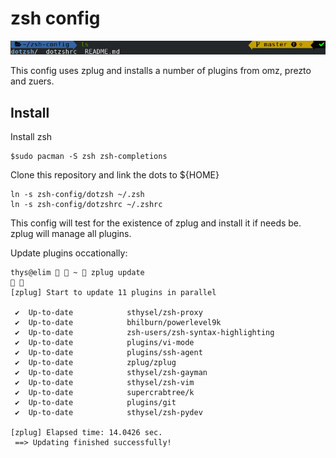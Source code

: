# zsh config

![](./pics/cli.png)

This config uses zplug and installs a number of plugins from
omz, prezto and zuers.

## Install 

Install zsh

```
$sudo pacman -S zsh zsh-completions
```

Clone this repository and link the dots to ${HOME}


```
ln -s zsh-config/dotzsh ~/.zsh
ln -s zsh-config/dotzshrc ~/.zshrc
```

This config will test for the existence of zplug and install it if needs be.
zplug will manage all plugins.


Update plugins occationally:

```
thys@elim   ~  zplug update                                                                                                                                          
[zplug] Start to update 11 plugins in parallel

 ✔  Up-to-date            sthysel/zsh-proxy
 ✔  Up-to-date            bhilburn/powerlevel9k
 ✔  Up-to-date            zsh-users/zsh-syntax-highlighting
 ✔  Up-to-date            plugins/vi-mode
 ✔  Up-to-date            plugins/ssh-agent
 ✔  Up-to-date            zplug/zplug
 ✔  Up-to-date            sthysel/zsh-gayman
 ✔  Up-to-date            sthysel/zsh-vim
 ✔  Up-to-date            supercrabtree/k
 ✔  Up-to-date            plugins/git
 ✔  Up-to-date            sthysel/zsh-pydev

[zplug] Elapsed time: 14.0426 sec.
 ==> Updating finished successfully!
```

